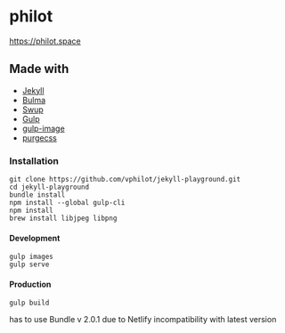 # philot

https://philot.space

## Made with

- [Jekyll](https://jekyllrb.com/)
- [Bulma](https://bulma.io)
- [Swup](https://github.com/gmrchk/swup)
- [Gulp](https://gulpjs.com/)
- [gulp-image](https://github.com/1000ch/gulp-image)
- [purgecss](https://www.purgecss.com/)

### Installation

```console
git clone https://github.com/vphilot/jekyll-playground.git
cd jekyll-playground
bundle install
npm install --global gulp-cli
npm install
brew install libjpeg libpng
```

#### Development

```console
gulp images
gulp serve
```
#### Production

```console
gulp build
```

has to use Bundle v 2.0.1 due to Netlify incompatibility with latest version